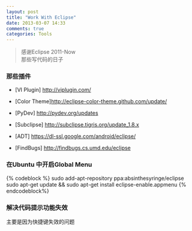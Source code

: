 ```yaml
---
layout: post
title: "Work With Eclipse"
date: 2013-03-07 14:33
comments: true
categories: Tools
---
```


> 感谢Eclipse 2011-Now  
> 那些写代码的日子  

### 那些插件

* [VI Plugin] http://viplugin.com/

* [Color Theme]http://eclipse-color-theme.github.com/update/

* [PyDev] http://pydev.org/updates

* [Subclipse] http://subclipse.tigris.org/update_1.8.x

* [ADT] https://dl-ssl.google.com/android/eclipse/  

* [FindBugs] http://findbugs.cs.umd.edu/eclipse

### 在Ubuntu 中开启Global Menu
{% codeblock %}
sudo add-apt-repository ppa:absinthesyringe/eclipse
sudo apt-get update && sudo apt-get install eclipse-enable.appmenu
{% endcodeblock%}

  
### 解决代码提示功能失效
主要是因为快捷键失效的问题
